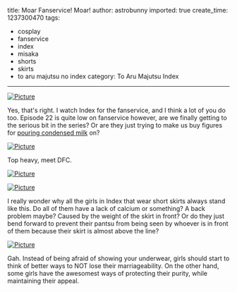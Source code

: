 title: Moar Fanservice! Moar!
author: astrobunny
imported: true
create_time: 1237300470
tags:
- cosplay
- fanservice
- index
- misaka
- shorts
- skirts
- to aru majutsu no index
category: To Aru Majutsu Index
---
 [![](wp-uploads/2009/03/wpid-index22-0-500x281.jpg "Picture")](/images/wp-uploads/2009/03/wpid-index22-0.jpg)  
  
Yes, that's right. I watch Index for the fanservice, and I think a lot of you do too. Episode 22 is quite low on fanservice however, are we finally getting to the serious bit in the series? Or are they just trying to make us buy figures for [pouring condensed milk](http://www.dannychoo.com/adp/eng/1166/Bukkake+Figure.html) on?  
<!--more-->  
  
  
 [![](wp-uploads/2009/03/wpid-index22-1-500x281.jpg "Picture")](/images/wp-uploads/2009/03/wpid-index22-1.jpg)  
  
Top heavy, meet DFC.  
  
 [![](wp-uploads/2009/03/wpid-index22-3-500x281.jpg "Picture")](/images/wp-uploads/2009/03/wpid-index22-3.jpg)  
  
  
 [![](wp-uploads/2009/03/wpid-index22-4-500x281.jpg "Picture")](/images/wp-uploads/2009/03/wpid-index22-4.jpg)  
  
I really wonder why all the girls in Index that wear short skirts always stand like this. Do all of them have a lack of calcium or something? A back problem maybe? Caused by the weight of the skirt in front? Or do they just bend forward to prevent their pantsu from being seen by whoever is in front of them because their skirt is almost above the line?  
  
 [![](wp-uploads/2009/03/wpid-index22-5-500x281.jpg "Picture")](/images/wp-uploads/2009/03/wpid-index22-5.jpg)  
  
Gah. Instead of being afraid of showing your underwear, girls should start to think of better ways to NOT lose their marriageability. On the other hand, some girls have the awesomest ways of protecting their purity, while maintaining their appeal.